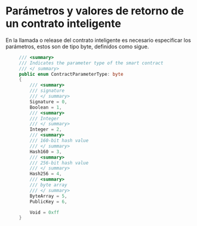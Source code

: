 # Parámetros y valores de retorno de un contrato inteligente

En la llamada o release del contrato inteligente es necesario especificar los parámetros, estos son de tipo byte, definidos como sigue.

```c#
     /// <summary>
     /// Indicates the parameter type of the smart contract
     /// </ summary>
     public enum ContractParameterType: byte
     {
         /// <summary>
         /// signature
         /// </ summary>
         Signature = 0,
         Boolean = 1,
         /// <summary>
         /// Integer
         /// </ summary>
         Integer = 2,
         /// <summary>
         /// 160-bit hash value
         /// </ summary>
         Hash160 = 3,
         /// <summary>
         /// 256-bit hash value
         /// </ summary>
         Hash256 = 4,
         /// <summary>
         /// byte array
         /// </ summary>
         ByteArray = 5,
         PublicKey = 6,

         Void = 0xff
     }
```

